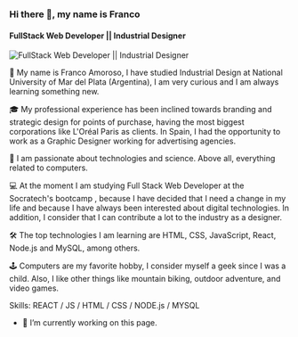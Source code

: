 ### Hi there 👋, my name is Franco
#### FullStack Web Developer || Industrial Designer
![FullStack Web Developer || Industrial Designer](https://media-exp1.licdn.com/dms/image/C4E16AQHCYeap3dZ-Pw/profile-displaybackgroundimage-shrink_350_1400/0/1654266267097?e=1660780800&v=beta&t=RW36N9YJ8CVHSEICWfBdyAoQxokMIgL7YOuE6dy5ZvE)

🤠 My name is Franco Amoroso, I have studied Industrial Design at National University of Mar del Plata (Argentina), I am very curious and I am always learning something new.

🎓 My professional experience has been inclined towards branding and strategic design for points of purchase, having the most biggest corporations like L'Oréal Paris as clients. In Spain, I had the opportunity to work as a Graphic Designer working for advertising agencies.

📡 I am passionate about technologies and science. Above all, everything related to computers.

💻 At the moment I am studying Full Stack Web Developer at the Socratech's bootcamp , because I have decided that I need a change in my life and because I have always been interested about digital technologies. In addition, I consider that I can contribute a lot to the industry as a designer.

🛠 The top technologies I am learning are HTML, CSS, JavaScript, React, Node.js and MySQL, among others.

🕹 Computers are my favorite hobby, I consider myself a geek since I was a child. Also, I like other things like mountain biking, outdoor adventure, and video games.

Skills: REACT / JS / HTML / CSS / NODE.js / MYSQL

- 🔭 I’m currently working on this page. 




